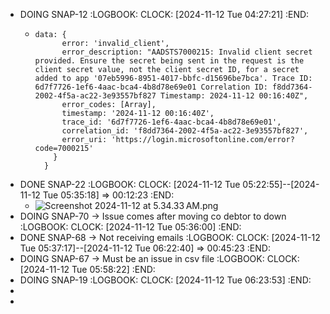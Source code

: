 - DOING SNAP-12
  :LOGBOOK:
  CLOCK: [2024-11-12 Tue 04:27:21]
  :END:
	- ```apl
	  data: {
	        error: 'invalid_client',
	        error_description: "AADSTS7000215: Invalid client secret provided. Ensure the secret being sent in the request is the client secret value, not the client secret ID, for a secret added to app '07eb5996-8951-4017-bbfc-d15696be7bca'. Trace ID: 6d7f7726-1ef6-4aac-bca4-4b8d78e69e01 Correlation ID: f8dd7364-2002-4f5a-ac22-3e93557bf827 Timestamp: 2024-11-12 00:16:40Z",
	        error_codes: [Array],
	        timestamp: '2024-11-12 00:16:40Z',
	        trace_id: '6d7f7726-1ef6-4aac-bca4-4b8d78e69e01',
	        correlation_id: 'f8dd7364-2002-4f5a-ac22-3e93557bf827',
	        error_uri: 'https://login.microsoftonline.com/error?code=7000215'
	      }
	    }
	  ```
- DONE SNAP-22
  :LOGBOOK:
  CLOCK: [2024-11-12 Tue 05:22:55]--[2024-11-12 Tue 05:35:18] =>  00:12:23
  :END:
	- ![Screenshot 2024-11-12 at 5.34.33 AM.png](../assets/Screenshot_2024-11-12_at_5.34.33 AM_1731371712106_0.png)
- DOING SNAP-70 -> Issue comes after moving co debtor to down
  :LOGBOOK:
  CLOCK: [2024-11-12 Tue 05:36:00]
  :END:
- DONE SNAP-68 -> Not receiving emails
  :LOGBOOK:
  CLOCK: [2024-11-12 Tue 05:37:17]--[2024-11-12 Tue 06:22:40] =>  00:45:23
  :END:
- DOING SNAP-67 -> Must be an issue in csv file
  :LOGBOOK:
  CLOCK: [2024-11-12 Tue 05:58:22]
  :END:
- DOING SNAP-19
  :LOGBOOK:
  CLOCK: [2024-11-12 Tue 06:23:53]
  :END:
-
-
